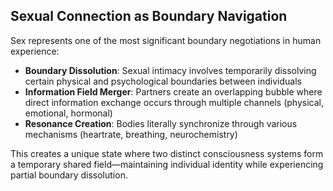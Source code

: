 ## Sexual Connection as Boundary Navigation

Sex represents one of the most significant boundary negotiations in human experience:

- **Boundary Dissolution**: Sexual intimacy involves temporarily dissolving certain physical and psychological boundaries between individuals
- **Information Field Merger**: Partners create an overlapping bubble where direct information exchange occurs through multiple channels (physical, emotional, hormonal)
- **Resonance Creation**: Bodies literally synchronize through various mechanisms (heartrate, breathing, neurochemistry)

This creates a unique state where two distinct consciousness systems form a temporary shared field—maintaining individual identity while experiencing partial boundary dissolution.